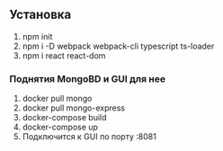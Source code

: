 ## Установка
1. npm init
2. npm i -D webpack webpack-cli typescript ts-loader
3. npm i react react-dom


### Поднятия MongoBD и GUI для нее 
1. docker pull mongo
2. docker pull mongo-express
3. docker-compose build
4. docker-compose up
5. Подключится к GUI по порту :8081
